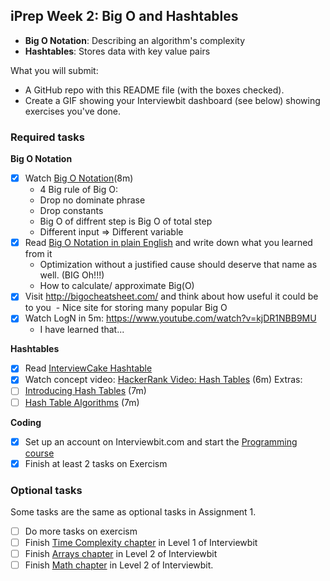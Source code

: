 ## iPrep Week 2: Big O and Hashtables

* **Big O Notation**: Describing an algorithm's complexity
* **Hashtables**: Stores data with key value pairs

What you will submit:
- A GitHub repo with this README file (with the boxes checked).
- Create a GIF showing your Interviewbit dashboard (see below) showing exercises you've done.

### Required tasks

**Big O Notation**

- [x] Watch [Big O Notation](https://www.youtube.com/watch?v=v4cd1O4zkGw)(8m)
  - 4 Big rule of Big O:
   + Drop no dominate phrase
   + Drop constants
   + Big O of diffrent step is Big O of total step
   + Different input => Different variable 
- [x] Read [Big O Notation in plain English](http://stackoverflow.com/questions/487258/what-is-a-plain-english-explanation-of-big-o-notation) and write down what you learned from it
  - Optimization without a justified cause should deserve that name as well. (BIG Oh!!!)
  - How to calculate/ approximate Big(O)
- [x] Visit http://bigocheatsheet.com/ and think about how useful it could be to you
  - Nice site for storing many popular Big O 
- [x] Watch LogN in 5m: https://www.youtube.com/watch?v=kjDR1NBB9MU
  - I have learned that...
  
**Hashtables**

- [x] Read [InterviewCake Hashtable](https://www.interviewcake.com/concept/java/hash-map?)
- [x] Watch concept video: [HackerRank Video: Hash Tables](https://www.youtube.com/watch?v=shs0KM3wKv8) (6m)
Extras: 
- [ ] [Introducing Hash Tables](https://www.youtube.com/watch?v=MfhjkfocRR0) (7m)
- [ ] [Hash Table Algorithms](https://www.youtube.com/watch?v=Ke_tII6Y0GE) (7m)

**Coding**

- [x] Set up an account on Interviewbit.com and start the [Programming course](https://www.interviewbit.com/courses/programming/)
- [x] Finish at least 2 tasks on Exercism

### Optional tasks

Some tasks are the same as optional tasks in Assignment 1.

- [ ] Do more tasks on exercism
- [ ] Finish [Time Complexity chapter](https://www.interviewbit.com/courses/programming/topics/time-complexity) in Level 1 of Interviewbit
- [ ] Finish [Arrays chapter]((https://www.interviewbit.com/courses/programming/topics/arrays/)) in Level 2 of Interviewbit
- [ ] Finish [Math chapter](https://www.interviewbit.com/courses/programming/topics/math/) in Level 2 of Interviewbit.
